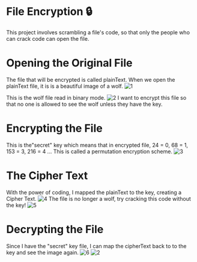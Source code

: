 # File Encryption 🔒
This project involves scrambling a file's code, so that only the people who can crack code can open the file.

# Opening the Original File
The file that will be encrypted is called plainText. When we open the plainText file, it is is a beautiful image of a wolf.
![1](https://user-images.githubusercontent.com/59797227/100775369-2d87fb80-33d1-11eb-8e50-79b740afe678.png)

This is the wolf file read in binary mode.
![2](https://user-images.githubusercontent.com/59797227/100775485-590ae600-33d1-11eb-94d7-306aae10a202.png)
I want to encrypt this file so that no one is allowed to see the wolf unless they have the key. 

# Encrypting the File
This is the"secret" key which means that in encrypted file, 24 = 0, 68 = 1, 153 = 3, 216 = 4  ...
This is called a permutation encryption scheme.
![3](https://user-images.githubusercontent.com/59797227/100775496-5ad4a980-33d1-11eb-988b-4dc24684842c.png)

# The Cipher Text
With the power of coding, I mapped the plainText to the key, creating a Cipher Text.
![4](https://user-images.githubusercontent.com/59797227/100775500-5c9e6d00-33d1-11eb-9325-bdd2620d0e49.png)
The file is no longer a wolf, try cracking this code without the key!
![5](https://user-images.githubusercontent.com/59797227/100775506-5e683080-33d1-11eb-9fb5-f17f923a8330.png)

# Decrypting the File
Since I have the  "secret" key file, I can map the cipherText back to to the key and see the image again.
![6](https://user-images.githubusercontent.com/59797227/100775513-6031f400-33d1-11eb-8709-52b62801a4f9.png)
![2](https://user-images.githubusercontent.com/59797227/100775485-590ae600-33d1-11eb-94d7-306aae10a202.png)
